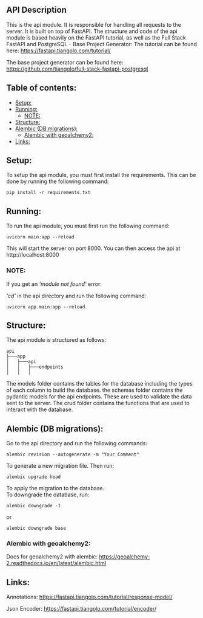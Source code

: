 <!-- omit from toc -->
## API Description
This is the api module. It is responsible for handling all requests to the server. It is built on top of FastAPI.
The structure and code of the api module is based heavily on the FastAPI tutorial, as well as the Full Stack FastAPI and PostgreSQL - Base Project Generator:
The tutorial can be found here:
https://fastapi.tiangolo.com/tutorial/

The base project generator can be found here:
https://github.com/tiangolo/full-stack-fastapi-postgresql

<!-- omit from toc -->
## Table of contents:
- [Setup:](#setup)
- [Running:](#running)
  - [NOTE:](#note)
- [Structure:](#structure)
- [Alembic (DB migrations):](#alembic-db-migrations)
  - [Alembic with geoalchemy2:](#alembic-with-geoalchemy2)
- [Links:](#links)


## Setup:
To setup the api module, you must first install the requirements. This can be done by running the following command:
```
pip install -r requirements.txt
```

## Running:
To run the api module, you must first run the following command:
```
uvicorn main:app --reload
```
This will start the server on port 8000. You can then access the api at http://localhost:8000

### NOTE:
If you get an *'module not found'* error:

*'cd'* in the api directory and run the following command:

```
uvicorn app.main:app --reload
```

## Structure:
The api module is structured as follows:
```
api
├───app
│   ├───api
│   │   ├───endpoints
│   │   │   
```
The models folder contains the tables for the database including the types of each column to build the database.
the schemas folder contains the pydantic models for the api endpoints. These are used to validate the data sent to the server.
The crud folder contains the functions that are used to interact with the database.

## Alembic (DB migrations):
Go to the api directory and run the following commands:

```
alembic revision --autogenerate -m "Your Comment"
```
To generate a new migration file. Then run:
```	
alembic upgrade head
```
To apply the migration to the database.\
To downgrade the database, run:
```
alembic downgrade -1
```
or
```
alembic downgrade base
```
### Alembic with geoalchemy2:
Docs for geoalchemy2 with alembic:
https://geoalchemy-2.readthedocs.io/en/latest/alembic.html

## Links:

Annotations:
https://fastapi.tiangolo.com/tutorial/response-model/

Json Encoder:
https://fastapi.tiangolo.com/tutorial/encoder/

